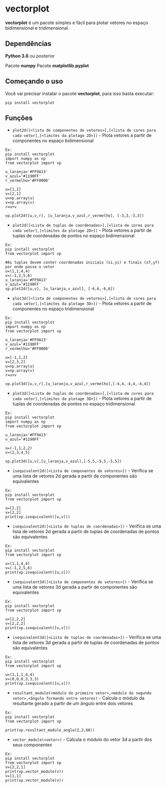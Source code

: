 # vectorplot

**vectorplot** é um pacote simples e fácil para plotar vetores no espaço bidimensional e tridimensional.

## Dependências
**Python 3.6** ou posterior

Pacote **numpy**
Pacote **matplotlib.pyplot**


## Começando o uso
Você vai precisar instalar o pacote **vectorplot**, para isso basta executar:
```
pip install vectorplot
```

## Funções

* `plot2d([<lista de componentes de vetores>],[<lista de cores para cada vetor],[<limites da plotage 2D>])` - Plota vetores a partir de componentes no espaço bidimensional
```
Ex: 
pip install vectorplot
import numpy as np
from vectorplot import vp

u_laranja='#FF9A13'
v_azul='#1190FF'
r_vermelho='#FF0000'

u=[1,2]
v=[2,1]
u=np.array(u)
v=np.array(v)
r=u+v

vp.plot2d([u,v,r], [u_laranja,v_azul,r_vermelho], [-3,3,-3,3])
```

* `plot2d([<Lista de tuplas de coordenadas>],[<lista de cores para cada vetor],[<limites da plotage 2D>])` - Plota vetores a partir de tuplas de coordenadas de pontos no espaço bidimensional
```
Ex: 
pip install vectorplot
from vectorplot import vp

#As tuplas devem conter coordenadas iniciais (xi,yi) e finais (xf,yf) por onde passa o vetor 
u=(1,1,4,4)
v=(-1,2,5,6)
u_laranja='#FF9A13'
v_azul='#1190FF'
vp.plot2d([u,v], [u_laranja,v_azul], [-6,6,-6,6])
```


* `plot3d([<lista de componentes de vetores>],[<lista de cores para cada vetor],[<limites da plotage 3D>])` - Plota vetores a partir de componentes no espaço tridimensional
```
Ex: 
pip install vectorplot
import numpy as np
from vectorplot import vp

u_laranja='#FF9A13'
v_azul='#1190FF'
r_vermelho='#FF0000'

u=[-1,1,2]
v=[2,3,2]
u=np.array(u)
v=np.array(v)
r=u+v

vp.plot3d([u,v,r],[u_laranja,v_azul,r_vermelho],[-4,4,-4,4,-4,4])
```

* `plot3d([<Lista de tuplas de coordenadas>],[<lista de cores para cada vetor],[<limites da plotage 3D>])` - Plota vetores a partir de tuplas de coordenadas de pontos no espaço tridimensional
```
Ex: 
pip install vectorplot
import numpy as np
from vectorplot import vp

u_laranja='#FF9A13'
v_azul='#1190FF'

u=(-1,1,2,2)
v=(2,3,4,5]

vp.plot3d([u,v],[u_laranja,v_azul],[-5,5,-5,5,-5,5])
```

* `isequivalent2d([<Lista de componentes de vetores>])` - Verifica se uma lista de vetores 2d gerada a partir de componentes são equivalentes
```
Ex: 
pip install vectorplot
from vectorplot import vp

u=[2,2]
v=[2,2]
print(vp.isequivalent([u,v]))

```

* `isequivalent2d([<Lista de tuplas de coordenadas>])` - Verifica se uma lista de vetores 2d gerada a partir de tuplas de coordenadas de pontos são equivalentes
```
Ex: 
pip install vectorplot
from vectorplot import vp

u=(1,1,4,4)
v=(-1,2,5,6)
print(vp.isequivalent([u,v]))

```
* `isequivalent3d([<Lista de componentes de vetores>])` - Verifica se uma lista de vetores 3d gerada a partir de componentes são equivalentes
```
Ex: 
pip install vectorplot
from vectorplot import vp

u=[2,2,2]
v=[2,2,2]
print(vp.isequivalent([u,v]))

```

* `isequivalent3d([<Lista de tuplas de coordenadas>])` - Verifica se uma lista de vetores 3d gerada a partir de tuplas de coordenadas de pontos são equivalentes
```
Ex: 
pip install vectorplot
from vectorplot import vp

u=(1,1,1,4,4)
v=(0,0,0,3,3,3)
print(vp.isequivalent([u,v]))

```

* `resultant_module(<módulo do primeiro vetor>,<módulo do segundo vetor>,<ângulo formando entre vetores)` - Calcula o módulo da resultante gerado a partir de um ângulo entre dois vetores
```
Ex: 
pip install vectorplot
from vectorplot import vp

print(vp.resultant_module_angle(2,2,60))

```


* `vector_module(<vetor>)` - Calcula o módulo do vetor 3d a partir dos seus componentes
```
Ex: 
pip install vectorplot
from vectorplot import vp
v=[2,2,1]
print(vp.vector_module(v))
v=[1,1]
print(vp.vector_module(v))
```
